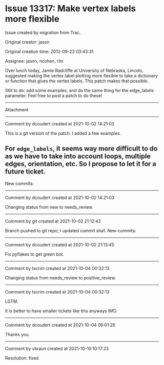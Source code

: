 # Issue 13317: Make vertex labels more flexible

Issue created by migration from Trac.

Original creator: jason

Original creation time: 2012-09-23 03:43:31

Assignee: jason, ncohen, rlm

Over lunch today, Jamie Radcliffe at University of Nebraska, Lincoln, suggested making the vertex label plotting more flexible to take a dictionary or function that gives the vertex labels.  This patch makes that possible.

Still to do: add some examples, and do the same thing for the edge_labels parameter.  Feel free to post a patch to do these!


---

Attachment


---

Comment by dcoudert created at 2021-10-02 14:21:03

This is a git version of the patch. I added a few examples.

For `edge_labels`, it seems way more difficult to do as we have to take into account loops, multiple edges, orientation, etc. So I propose to let it for a future ticket.
----
New commits:


---

Comment by dcoudert created at 2021-10-02 14:21:03

Changing status from new to needs_review.


---

Comment by git created at 2021-10-02 21:12:42

Branch pushed to git repo; I updated commit sha1. New commits:


---

Comment by dcoudert created at 2021-10-02 21:13:45

Fix pyflakes to get green bot.


---

Comment by tscrim created at 2021-10-04 00:32:13

Changing status from needs_review to positive_review.


---

Comment by tscrim created at 2021-10-04 00:32:13

LGTM.

It is better to have smaller tickets like this anyways IMO.


---

Comment by dcoudert created at 2021-10-04 06:01:26

Thanks you.


---

Comment by vbraun created at 2021-10-10 10:17:23

Resolution: fixed
